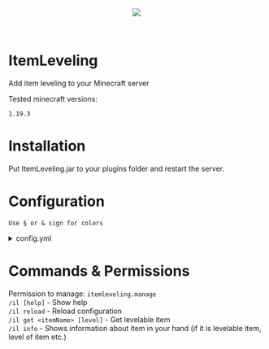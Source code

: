 <p align="center">
  <img src="https://media.discordapp.net/attachments/816647374239694849/1096173566170509402/7ea67f1a91444f0a334e902ff0de68fcffa0d70ada39a3ee5e6b4b0d3255bfef95601890afd80709da39a3ee5e6b4b0d3255bfef95601890afd80709e5ee5266f6d9fbf5c0290dab5f623546.png">
</p>

<br>

# ItemLeveling

<p>Add item leveling to your Minecraft server</p>
<p>Tested minecraft versions: </p> 

`1.19.3`

# Installation

<p>Put ItemLeveling.jar to your plugins folder and restart the server.</p>

# Configuration

`Use § or & sign for colors`<br>

<details><summary>config.yml</summary>

```yml
config:
  prefix: "§e[§aItemLeveling§e] "
```

`prefix` - Prefix for commands<br>

<hr>

```yml
items:
  "some_sword":
    0:
      name: "§aNormal sword"
      lore: "§2Some normal sword..."
      item: WOODEN_SWORD
      enchantments:
        - DAMAGE_ALL:10
      unbreakable: false
      eventsToUpgrade:
        - kill 10 zombie
        - kill 1 spider
    1:
      name: "§aSuper sword!"
      lore: "§2Some super sword!"
      item: DIAMOND_SWORD
      unbreakable: true
  "pickaxe":
    0:
      name: "§aStrange pickaxe"
      lore: "§2Nothing to see here..."
      item: WOODEN_PICKAXE
      progressMessage: "{0}§aI feel power..."
      eventsToUpgrade:
        - break 10 *%ore
    1:
      name: "§aSUPER PICKAXE!"
      lore: "§2Maybe it can be better?"
      item: IRON_PICKAXE
      progressMessage: "{0}§aI feel SO MANY power..."
      enchantments:
        - DIG_SPEED:8
      eventsToUpgrade:
        - break 10 diamond_ore
    2:
      name: "§2§lMEGA SUPER DUPER PICKAXE!"
      lore: "§aIt's unbreakable!"
      item: NETHERITE_PICKAXE
      unbreakable: true
      enchantments:
        - DIG_SPEED:10
  "stick":
    0:
      name: "§aStick"
      lore: "§2Just a normal stick"
      item: STICK
      eventsToUpgrade:
        - break 5 dirt
    1:
      name: "§aSUPER STICK"
      lore: "§2Not a normal stick!"
      item: STICK
      enchantments:
        - DIG_SPEED:3
  "axe":
    0:
      name: "An axe"
      lore: "Strange axe!"
      item: DIAMOND_AXE
      eventsToUpgrade:
        - damage 40 *
    1:
      name: "Super axe!"
      lore: "Super strange axe!"
      item: NETHERITE_AXE
```

Example of first item:<br>
`some_sword` - Name of the item<br>
`0` - Level 0 of the item (first level)<br>
`name` - Name of level 0 item<br>
`lore` - Lore of level 0 item (to get multiple lines use %nl%)<br>
`enchantments` - Enchantments of level 0 item (get enchantments from https://hub.spigotmc.org/javadocs/bukkit/org/bukkit/enchantments/Enchantment.html)<br>
` - DAMAGE_ALL:10` - name of enchantment:enchantment level (in this case this is sharpness 10)<br>
`unbreakable` - If set to true then item is unbreakable<br>
`eventsToUpgrade` - Events to upgrade item to the next level. If you don't want item of this level to be levelable, then delete eventsToUpgrade. On upgrade if there's no next level item will return to level 0.<br>

Supported events:
```java
- break     // Break a block using this item
- kill      // Kill an entity using this item
- damage    // Damage entity using this item
```

` - kill 10 zombie` - Means not else than kill 10 zombie<br>
` - kill 1 spider` - Kill 1 spider<br>
` - break 3 diamond_ore` - Break diamond ore<br>
` - break 10 *` - Break 10 ANY block<br>
` - break 10 *%_ore` - Break 10 blocks which name contains "_ore"<br>



</details>

# Commands & Permissions

Permission to manage: `itemleveling.manage`<br>
`/il [help]` - Show help<br>
`/il reload` - Reload configuration<br>
`/il get <itemName> [level]` - Get levelable item<br>
`/il info` - Shows information about item in your hand (if it is levelable item, level of item etc.)<br>
